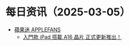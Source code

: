 ﻿# 每日资讯（2025-03-05）

- [蘋果迷 APPLEFANS](https://applefans.today/feed/)
  - [入門款 iPad 搭載 A16 晶片 正式更新推出！](https://applefans.today/2025-03-ipad-a16-launch/)
